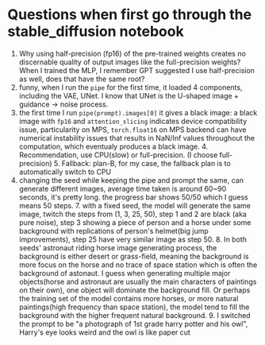 # Questions when first go through the stable_diffusion notebook

1. Why using half-precision (fp16) of the pre-trained weights creates no discernable quality of output images like the full-precision weights? When I trained the MLP, I remember GPT suggested I use half-precision as well, does that have the same root?
2. funny, when I run the `pipe` for the first time, it loaded 4 components, including the VAE, UNet. I know that UNet is the U-shaped image + guidance -> noise process.
3. the first time I run `pipe(prompt).images[0]` it gives a black image: a black image with `fp16` and `attention_slicing` indicates device compatibility issue, particularity on MPS, `torch.float16` on MPS backend can have numerical instability issues that results in NaN/Inf values throughout the computation, which eventualy produces a black image. 
   4. Recommendation, use CPU(slow) or full-precision. (I choose full-precision)
   5. Fallback: plan-B, for my case, the fallback plan is to automatically switch to CPU
6. changing the seed while keeping the pipe and prompt the same, can generate different images, average time taken is around 60~90 seconds, it's pretty long. the progress bar shows 50/50 which I guess means 50 steps. 
   7. with a fixed seed, the model will generate the same image, twitch the steps from (1, 3, 25, 50),  step 1 and 2 are black (aka pure noise), step 3 showing a piece of person and a horse under some background with replications of person's helmet(big jump improvements), step 25 have very similar image as step 50.
   8. In both seeds' astronaut riding horse image generating process, the background is either desert or grass-field, meaning the background is more focus on the horse and no trace of space station which is often the background of astonaut. I guess when generating multiple major objects(horse and astronaut are usually the main characters of paintings on their own), one object will dominate the background fill. Or perhaps the training set of the model contains more horses, or more natural paintings(high frequency than space station), the model tend to fill the background with the higher frequent natural background. 
   9. I switched the prompt to be "a photograph of 1st grade harry potter and his owl", Harry's eye looks weird and the owl is like paper cut
 